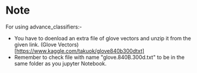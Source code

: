 # Note
For using advance_classifiers:- 
- You have to doenload an extra file of glove vectors and unzip it from the given link. (Glove Vectors)[https://www.kaggle.com/takuok/glove840b300dtxt]
- Remember to check file with name "glove.840B.300d.txt" to be in the same folder as you jupyter Notebook.
